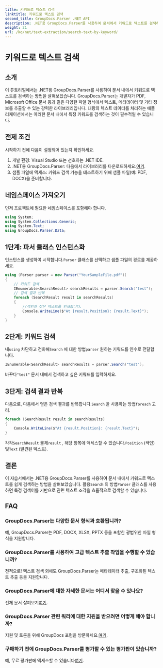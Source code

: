 ```yaml
---
title: 키워드로 텍스트 검색
linktitle: 키워드로 텍스트 검색
second_title: GroupDocs.Parser .NET API
description: .NET용 GroupDocs.Parser를 사용하여 문서에서 키워드로 텍스트를 검색하는 방법을 알아보세요. 관련 콘텐츠를 쉽고 효율적으로 추출하세요.
weight: 21
url: /ko/net/text-extraction/search-text-by-keyword/
---
```


# 키워드로 텍스트 검색

## 소개
이 튜토리얼에서는 .NET용 GroupDocs.Parser를 사용하여 문서 내에서 키워드로 텍스트를 검색하는 방법을 살펴보겠습니다. GroupDocs.Parser는 개발자가 PDF, Microsoft Office 문서 등과 같은 다양한 파일 형식에서 텍스트, 메타데이터 및 기타 정보를 추출할 수 있는 강력한 라이브러리입니다. 대량의 텍스트 데이터를 처리하는 애플리케이션에서는 이러한 문서 내에서 특정 키워드를 검색하는 것이 필수적일 수 있습니다.
## 전제 조건
시작하기 전에 다음이 설정되어 있는지 확인하세요.
1. 개발 환경: Visual Studio 또는 선호하는 .NET IDE.
2.  .NET용 GroupDocs.Parser: 다음에서 라이브러리를 다운로드하세요.[여기](https://releases.groupdocs.com/parser/net/).
3. 샘플 파일에 액세스: 키워드 검색 기능을 테스트하기 위해 샘플 파일(예: PDF, DOCX)을 준비합니다.

## 네임스페이스 가져오기
먼저 프로젝트에 필요한 네임스페이스를 포함해야 합니다.
```csharp
using System;
using System.Collections.Generic;
using System.Text;
using GroupDocs.Parser.Data;
```
## 1단계: 파서 클래스 인스턴스화
 인스턴스를 생성하여 시작합니다.`Parser` 클래스를 선택하고 샘플 파일의 경로를 제공하세요.
```csharp
using (Parser parser = new Parser("YourSampleFile.pdf"))
{
    // 키워드 검색
    IEnumerable<SearchResult> searchResults = parser.Search("test");
    // 검색 결과 반복
    foreach (SearchResult result in searchResults)
    {
        //색인과 찾은 텍스트를 인쇄합니다.
        Console.WriteLine($"At {result.Position}: {result.Text}");
    }
}
```
## 2단계: 키워드 검색
 내`using` 차단하고 전화해`Search` 에 대한 방법`parser` 원하는 키워드를 인수로 전달합니다.
```csharp
IEnumerable<SearchResult> searchResults = parser.Search("test");
```
 바꾸다`"test"` 문서 내에서 검색하고 싶은 키워드를 입력하세요.
## 3단계: 검색 결과 반복
 다음으로, 다음에서 얻은 검색 결과를 반복합니다.`Search` 을 사용하는 방법`foreach` 고리.
```csharp
foreach (SearchResult result in searchResults)
{
    Console.WriteLine($"At {result.Position}: {result.Text}");
}
```
 각각`SearchResult` 물체`result` , 해당 항목에 액세스할 수 있습니다.`Position` (색인) 및`Text` (발견된 텍스트).

## 결론
 이 자습서에서는 .NET용 GroupDocs.Parser를 사용하여 문서 내에서 키워드로 텍스트를 쉽게 검색하는 방법을 살펴보았습니다. 활용`Search` 의 방법`Parser` 클래스를 사용하면 특정 검색어를 기반으로 관련 텍스트 조각을 효율적으로 검색할 수 있습니다.

## FAQ
### GroupDocs.Parser는 다양한 문서 형식과 호환됩니까?
예, GroupDocs.Parser는 PDF, DOCX, XLSX, PPTX 등을 포함한 광범위한 파일 형식을 지원합니다.
### GroupDocs.Parser를 사용하여 고급 텍스트 추출 작업을 수행할 수 있습니까?
전적으로! 텍스트 검색 외에도 GroupDocs.Parser는 메타데이터 추출, 구조화된 텍스트 추출 등을 지원합니다.
### GroupDocs.Parser에 대한 자세한 문서는 어디서 찾을 수 있나요?
전체 문서 살펴보기[여기](https://tutorials.groupdocs.com/parser/net/).
### GroupDocs.Parser 관련 쿼리에 대한 지원을 받으려면 어떻게 해야 합니까?
 지원 및 토론을 위해 GroupDocs 포럼을 방문하세요.[여기](https://forum.groupdocs.com/c/parser/17).
### 구매하기 전에 GroupDocs.Parser를 평가할 수 있는 평가판이 있습니까?
 예, 무료 평가판에 액세스할 수 있습니다[여기](https://releases.groupdocs.com/).